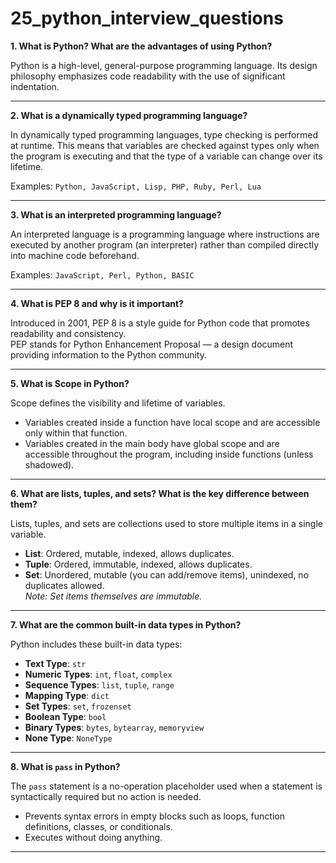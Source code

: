 # 25_python_interview_questions

**1. What is Python? What are the advantages of using Python?**

Python is a high-level, general-purpose programming language. Its design philosophy emphasizes code readability with the use of significant indentation.

---

**2. What is a dynamically typed programming language?**

In dynamically typed programming languages, type checking is performed at runtime. This means that variables are checked against types only when the program is executing and that the type of a variable can change over its lifetime.

Examples: `Python, JavaScript, Lisp, PHP, Ruby, Perl, Lua`

---

**3. What is an interpreted programming language?**

An interpreted language is a programming language where instructions are executed by another program (an interpreter) rather than compiled directly into machine code beforehand.

Examples: `JavaScript, Perl, Python, BASIC`

---

**4. What is PEP 8 and why is it important?**

Introduced in 2001, PEP 8 is a style guide for Python code that promotes readability and consistency.  
PEP stands for Python Enhancement Proposal — a design document providing information to the Python community.

---

**5. What is Scope in Python?**

Scope defines the visibility and lifetime of variables.  
- Variables created inside a function have local scope and are accessible only within that function.  
- Variables created in the main body have global scope and are accessible throughout the program, including inside functions (unless shadowed).

---

**6. What are lists, tuples, and sets? What is the key difference between them?**

Lists, tuples, and sets are collections used to store multiple items in a single variable.

- **List**: Ordered, mutable, indexed, allows duplicates.  
- **Tuple**: Ordered, immutable, indexed, allows duplicates.  
- **Set**: Unordered, mutable (you can add/remove items), unindexed, no duplicates allowed.  
  *Note: Set items themselves are immutable.*

---

**7. What are the common built-in data types in Python?**

Python includes these built-in data types:

- **Text Type**: `str`  
- **Numeric Types**: `int`, `float`, `complex`  
- **Sequence Types**: `list`, `tuple`, `range`  
- **Mapping Type**: `dict`  
- **Set Types**: `set`, `frozenset`  
- **Boolean Type**: `bool`  
- **Binary Types**: `bytes`, `bytearray`, `memoryview`  
- **None Type**: `NoneType`

---

**8. What is `pass` in Python?**

The `pass` statement is a no-operation placeholder used when a statement is syntactically required but no action is needed.

- Prevents syntax errors in empty blocks such as loops, function definitions, classes, or conditionals.
- Executes without doing anything.

---

